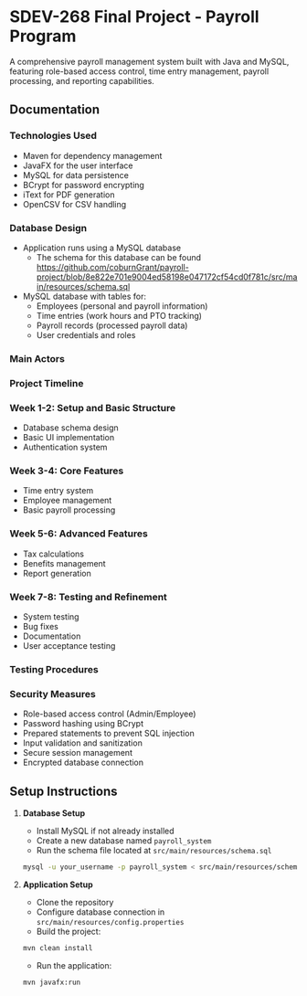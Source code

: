 # SDEV-268 Final Project - Payroll Program

A comprehensive payroll management system built with Java and MySQL, featuring role-based access control, time entry management, payroll processing, and reporting capabilities.

## Documentation

### Technologies Used
- Maven for dependency management
- JavaFX for the user interface
- MySQL for data persistence
- BCrypt for password encrypting
- iText for PDF generation
- OpenCSV for CSV handling

### Database Design
- Application runs using a MySQL database
   - The schema for this database can be found https://github.com/coburnGrant/payroll-project/blob/8e822e701e9004ed58198e047172cf54cd0f781c/src/main/resources/schema.sql
- MySQL database with tables for:
  - Employees (personal and payroll information)
  - Time entries (work hours and PTO tracking)
  - Payroll records (processed payroll data)
  - User credentials and roles

### Main Actors

### Project Timeline

### Week 1-2: Setup and Basic Structure
- Database schema design
- Basic UI implementation
- Authentication system

### Week 3-4: Core Features
- Time entry system
- Employee management
- Basic payroll processing

### Week 5-6: Advanced Features
- Tax calculations
- Benefits management
- Report generation

### Week 7-8: Testing and Refinement
- System testing
- Bug fixes
- Documentation
- User acceptance testing

### Testing Procedures

### Security Measures
- Role-based access control (Admin/Employee)
- Password hashing using BCrypt
- Prepared statements to prevent SQL injection
- Input validation and sanitization
- Secure session management
- Encrypted database connection

## Setup Instructions

1. **Database Setup**
   - Install MySQL if not already installed
   - Create a new database named `payroll_system`
   - Run the schema file located at `src/main/resources/schema.sql`
   ```bash
   mysql -u your_username -p payroll_system < src/main/resources/schema.sql
   ```

2. **Application Setup**
   - Clone the repository
   - Configure database connection in `src/main/resources/config.properties`
   - Build the project:
   ```bash
   mvn clean install
   ```
   - Run the application:
   ```bash
   mvn javafx:run
   ```
